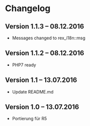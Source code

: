 Changelog
=========

Version 1.1.3 – 08.12.2016
--------------------------

* Messages changed to rex_i18n::msg

Version 1.1.2 – 08.12.2016
--------------------------

* PHP7 ready

Version 1.1 – 13.07.2016
--------------------------

* Update README.md


Version 1.0 – 13.07.2016
--------------------------

* Portierung für R5